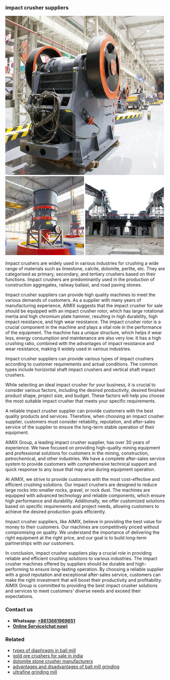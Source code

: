 <h3>impact crusher suppliers</h3><img src='1706766797.jpg' alt=''><p>Impact crushers are widely used in various industries for crushing a wide range of materials such as limestone, calcite, dolomite, perlite, etc. They are categorised as primary, secondary, and tertiary crushers based on their functions. Impact crushers are predominantly used in the production of construction aggregates, railway ballast, and road paving stones.</p><p>Impact crusher suppliers can provide high quality machines to meet the various demands of customers. As a supplier with many years of manufacturing experience, AIMIX suggests that the impact crusher for sale should be equipped with an impact crusher rotor, which has large rotational inertia and high chromium plate hammer, resulting in high durability, high impact resistance, and high wear resistance. The impact crusher rotor is a crucial component in the machine and plays a vital role in the performance of the equipment. The machine has a unique structure, which helps it wear less, energy consumption and maintenance are also very low. It has a high crushing ratio, combined with the advantages of impact resistance and wear resistance, making it widely used in various industries.</p><p>Impact crusher suppliers can provide various types of impact crushers according to customer requirements and actual conditions. The common types include horizontal shaft impact crushers and vertical shaft impact crushers.</p><p>While selecting an ideal impact crusher for your business, it is crucial to consider various factors, including the desired productivity, desired finished product shape, project size, and budget. These factors will help you choose the most suitable impact crusher that meets your specific requirements.</p><p>A reliable impact crusher supplier can provide customers with the best quality products and services. Therefore, when choosing an impact crusher supplier, customers must consider reliability, reputation, and after-sales service of the supplier to ensure the long-term stable operation of their equipment.</p><p>AIMIX Group, a leading impact crusher supplier, has over 30 years of experience. We have focused on providing high-quality mining equipment and professional solutions for customers in the mining, construction, petrochemical, and other industries. We have a complete after-sales service system to provide customers with comprehensive technical support and quick response to any issue that may arise during equipment operation.</p><p>At AIMIX, we strive to provide customers with the most cost-effective and efficient crushing solutions. Our impact crushers are designed to reduce large rocks into smaller rocks, gravel, or rock dust. The machines are equipped with advanced technology and reliable components, which ensure high performance and durability. Additionally, we offer customized solutions based on specific requirements and project needs, allowing customers to achieve the desired production goals efficiently.</p><p>Impact crusher suppliers, like AIMIX, believe in providing the best value for money to their customers. Our machines are competitively priced without compromising on quality. We understand the importance of delivering the right equipment at the right price, and our goal is to build long-term partnerships with our customers.</p><p>In conclusion, impact crusher suppliers play a crucial role in providing reliable and efficient crushing solutions to various industries. The impact crusher machines offered by suppliers should be durable and high-performing to ensure long-lasting operation. By choosing a reliable supplier with a good reputation and exceptional after-sales service, customers can make the right investment that will boost their productivity and profitability. AIMIX Group is committed to providing the best impact crusher solutions and services to meet customers' diverse needs and exceed their expectations.</p><h3>Contact us</h3><ul><li><strong>Whatsapp:&nbsp;<a href="https://wa.me/8613661969651">+8613661969651</a></strong></li><li><a href="https://swt.shibang-china.com/?git&amp;zhl&amp;impact crusher suppliers"><strong>Online Service(chat now)</strong></a></li></ul><h3>Related</h3><ul><li><a href='types of diaphragm in ball mill.md'>types of diaphragm in ball mill</a></li><li><a href='gold ore crushers for sale in india.md'>gold ore crushers for sale in india</a></li><li><a href='dolomite stone crusher manufacturers.md'>dolomite stone crusher manufacturers</a></li><li><a href='advantages and disadvantages of ball mill grinding.md'>advantages and disadvantages of ball mill grinding</a></li><li><a href='ultrafine grinding mill.md'>ultrafine grinding mill</a></li></ul>